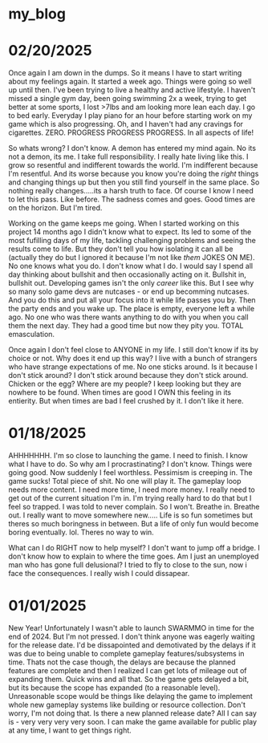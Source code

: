 # my_blog




# 02/20/2025

Once again I am down in the dumps. So it means I have to start writing about my feelings again. It started a week ago. Things were going so well up until then. I've been trying to live a healthy and active lifestyle. I haven't missed a single gym day, been going swimming 2x a week, trying to get better at some sports, I lost >7lbs and am looking more lean each day. I go to bed early. Everyday I play piano for an hour before starting work on my game which is also progressing. Oh, and I haven't had any cravings for cigarettes. ZERO. PROGRESS PROGRESS PROGRESS. In all aspects of life! 

So whats wrong? I don't know. A demon has entered my mind again. No its not a demon, its me. I take full responsibility. I really hate living like this. I grow so resentful and indifferent towards the world. I'm indifferent because I'm resentful. And its worse because you know you're doing the *right* things and changing things up but then you still find yourself in the same place. So nothing really changes.....its a harsh truth to face. Of course I know I need to let this pass. Like before. The sadness comes and goes. Good times are on the horizon. But I'm tired.

Working on the game keeps me going. When I started working on this project 14 months ago I didn't know what to expect. Its led to some of the most fufilling days of my life, tackling challenging problems and seeing the results come to life. But they don't tell you how isolating it can all be (actually they do but I ignored it because I'm not like *them* JOKES ON ME). No one knows what you do. I don't know what I do. I would say I spend all day thinking about bullshit and then occasionally acting on it. Bullshit in, bullshit out. Developing games isn't the only *career* like this. But I see why so many solo game devs are nutcases - or end up becomming nutcases. And you do this and put all your focus into it while life passes you by. Then the party ends and you wake up. The place is empty, everyone left a while ago. No one who was there wants anything to do with you when you call them the next day. They had a good time but now they pity you. TOTAL emasculation.

Once again I don't feel close to ANYONE in my life. I still don't know if its by choice or not. Why does it end up this way? I live with a bunch of strangers who have strange expectations of me. No one sticks around. Is it because I don't stick around? I don't stick around because they don't stick around. Chicken or the egg? Where are my people? I keep looking but they are nowhere to be found. When times are good I OWN this feeling in its entierity. But when times are bad I feel crushed by it. I don't like it here. 




# 01/18/2025

AHHHHHHH. I'm so close to launching the game. I need to finish. I know what I have to do. So why am I procrastinating? I don't know. Things were going good. Now suddenly I feel worthless. Pessimism is creeping in. The game sucks! Total piece of shit. No one will play it. The gameplay loop needs more content. I need more time, I need more money. I really need to get out of the current situation I'm in. I'm trying really hard to do that but I feel so trapped. I was told to never complain. So I won't. Breathe in. Breathe out. I really want to move somewhere new..... Life is so fun sometimes but theres so much boringness in between. But a life of only fun would become boring eventually. lol. Theres no way to win.

What can I do RIGHT now to help myself? I don't want to jump off a bridge.  I don't know how to explain to where the time goes. Am I just an unemployed man who has gone full delusional? I tried to fly to close to the sun, now i face the consequences. I really wish I could dissapear. 

# 01/01/2025

New Year! Unfortunately I wasn't able to launch SWARMMO in time for the end of 2024. But I'm not pressed. I don't think anyone was eagerly waiting for the release date. I'd be dissapointed and demotivated by the delays if it was due to being unable to complete gameplay features/subsystems in time. Thats not the case though, the delays are because the planned features are complete and then I realized I can get lots of mileage out of expanding them. Quick wins and all that. So the game gets delayed a bit, but its because the scope has expanded (to a reasonable level). Unreasonable scope would be things like delaying the game to implement whole new gameplay systems like building or resource collection. Don't worry, I'm not doing that. Is there a new planned release date? All I can say is - very very very very soon. I can make the game available for public play at any time, I want to get things right. 
